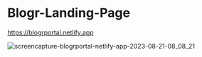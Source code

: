 # Blogr-Landing-Page

https://blogrportal.netlify.app


![screencapture-blogrportal-netlify-app-2023-08-21-08_08_21](https://github.com/Uzairahmad8/Blogr-Landing-Page/assets/112511661/ca1665c0-a913-41c0-96e1-2ffe826284d0)

